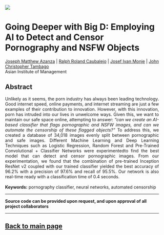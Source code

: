 [<img src="../images/ml2_censor_graphic.png">](https://raw.githubusercontent.com/josephazanza/josephazanza.github.io/master/images/ml2_censor.graphic.png)

# Going Deeper with Big D: Employing AI to Detect and Censor Pornography and NSFW Objects

[Joseph Matthew Azanza](https://www.linkedin.com/in/josephazanza/) | [Ralph Roland Caubalejo](https://www.linkedin.com/in/ralph-caubalejo) | [Josef Ivan Monje](https://www.linkedin.com/in/josefmonje/) | [John Christopher Tambago](https://www.linkedin.com/in/jctambago/) <br>
Asian Institute of Management

## Abstract
<p align='justify'>
Unlikely as it seems, the porn industry has always been leading technology. Good internet speed, online payments, and internet streaming are just a few examples of their contribution to innovation. However, with this innovation, porn has intruded into our lives in unwelcome ways. Given this, we want to maintain our safe space online, attempting to answer: <i>“can we create an AI-based classifier that flags pornographic and NSFW images, and can we automate the censorship of these flagged objects?”</i> To address this, we created a database of 34,018 images evenly split between pornographic and safe images. Different Machine Learning and Deep Learning Techniques such as Logistic Regression, Random Forest and Pre-Trained Convolutional + Classifier Networks were experimentedto find the best model that can detect and censor pornographic images. From our experimentation, we found that the combination of pre-trained Inception ResNet v2 coupled with our trained classifier yielded the best accuracy of 96.2% with a precision of 97.6% and recall of 95.5%. Our network is also real-time ready with a classification time of 0.4 seconds.
<br><br>
<b>Keywords:</b> pornography classifier, neural networks, automated censorship
</p>

---

**Source code can be provided upon request, and upon approval of all project collaborators**

---

## [Back to main page](https://josephazanza.github.io/)